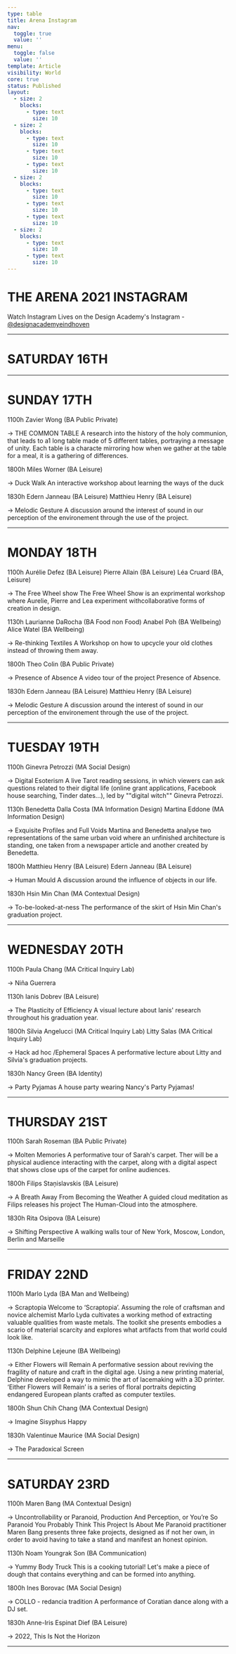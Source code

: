 ```yaml
---
type: table
title: Arena Instagram
nav:
  toggle: true
  value: ''
menu:
  toggle: false
  value: ''
template: Article
visibility: World
core: true
status: Published
layout:
  - size: 2
    blocks:
      - type: text
        size: 10
  - size: 2
    blocks:
      - type: text
        size: 10
      - type: text
        size: 10
      - type: text
        size: 10
  - size: 2
    blocks:
      - type: text
        size: 10
      - type: text
        size: 10
      - type: text
        size: 10
  - size: 2
    blocks:
      - type: text
        size: 10
      - type: text
        size: 10
---
```


# THE ARENA 2021 INSTAGRAM
Watch Instagram Lives on the Design Academy's Instagram - [@designacademyeindhoven](https://www.instagram.com/designacademyeindhoven)

---

# SATURDAY 16TH

---

# SUNDAY 17TH

1100h 
Zavier Wong (BA Public Private) 

→ THE COMMON TABLE 
A research into the history of the holy communion, that leads to a1 long  table made of 5 different tables, portraying a message of unity. Each table is a characte mirroring how when we gather at the table for a meal, it is a gathering of differences. 

1800h
Miles Worner (BA Leisure)

→ Duck Walk
An interactive workshop about learning the ways of the duck

1830h
Edern Janneau (BA Leisure)
Matthieu Henry (BA Leisure)

→ Melodic Gesture
A discussion around the interest of sound in our perception of the environement through the use of the project.

---

# MONDAY 18TH

1100h
Aurélie Defez (BA Leisure) 
Pierre Allain (BA Leisure) 
Léa Cruard (BA, Leisure)

→ The Free Wheel show
The Free Wheel Show is an exprimental workshop where Aurelie, Pierre and Lea experiment withcollaborative forms of creation in design.

1130h
Laurianne DaRocha (BA Food non Food)
Anabel Poh (BA Wellbeing)
Alice Watel (BA Wellbeing)

→ Re-thinking Textiles
A Workshop on how to upcycle your old clothes instead of throwing them away.

1800h
Theo Colin (BA Public Private)

→ Presence of Absence
A video tour of the project Presence of Absence.

1830h
Edern Janneau (BA Leisure) 
Matthieu Henry (BA Leisure) 

→ Melodic Gesture 
A discussion around the interest of sound in our perception of the environement through the use of the project.

---

# TUESDAY 19TH

1100h
Ginevra Petrozzi (MA Social Design)

→ Digital Esoterism
A live Tarot reading sessions, in which viewers can ask questions related to their digital life (online grant applications, Facebook house searching, Tinder dates...), led by ""digital witch"" Ginevra Petrozzi.

1130h
Benedetta Dalla Costa (MA Information Design)
Martina Eddone (MA Information Design)

→ Exquisite Profiles and Full Voids 
Martina and Benedetta analyse two representations of the same urban void where an unfinished architecture is standing, one taken from a newspaper article and another created by Benedetta.

1800h
Matthieu Henry (BA Leisure)
Edern Janneau (BA Leisure)

→ Human Mould
A discussion around the influence of objects in our life.

1830h
Hsin Min Chan (MA Contextual Design)

→ To-be-looked-at-ness
The performance of the skirt of Hsin Min Chan's graduation project.

---

# WEDNESDAY 20TH

1100h
Paula Chang (MA Critical Inquiry Lab)

→ Niña Guerrera

1130h
Ianis Dobrev (BA Leisure)

→ The Plasticity of Efficiency
A visual lecture about Ianis' research throughout his graduation year.

1800h
Silvia Angelucci (MA Critical Inquiry Lab)
Litty Salas (MA Critical Inquiry Lab)

→ Hack ad hoc /Ephemeral Spaces
A performative lecture about Litty and Silvia's graduation projects.

1830h
Nancy Green (BA Identity)

→ Party Pyjamas
A house party wearing Nancy's Party Pyjamas!

---

# THURSDAY 21ST

1100h
Sarah Roseman (BA Public Private)

→ Molten Memories
A performative tour of Sarah's carpet. Ther will be a physical audience interacting with the carpet, along with a digital aspect that shows close ups of the carpet for online audiences. 

1800h
Filips Staņislavskis (BA Leisure)

→ A Breath Away From Becoming the Weather
A guided cloud meditation as Filips releases his project The Human-Cloud into the atmosphere.

1830h
Rita Osipova (BA Leisure)

→ Shifting Perspective 
A walking walls tour of New York, Moscow, London, Berlin and Marseille

---

# FRIDAY 22ND

1100h
Marlo Lyda (BA Man and Wellbeing)
 
→ Scraptopia
Welcome to ‘Scraptopia’. Assuming the role of craftsman and novice alchemist Marlo Lyda cultivates a working method of extracting valuable qualities from waste metals. The toolkit she presents embodies a scario of material scarcity and explores what artifacts from that world could look like.

1130h
Delphine Lejeune (BA Wellbeing)

→ Either Flowers will Remain
A performative session about reviving the fragility of nature and craft in the digital age. Using a new printing material, Delphine developed a way to mimic the art of lacemaking with a 3D printer. ‘Either Flowers will Remain’ is a series of floral portraits depicting endangered European plants crafted as computer textiles.

1800h
Shun Chih Chang (MA Contextual Design)

→ Imagine Sisyphus Happy

1830h
Valentinue Maurice (MA Social Design)

→ The Paradoxical Screen

---

# SATURDAY 23RD

1100h
Maren Bang (MA Contextual Design)

→ Uncontrollability or Paranoid, Production And Perception, or You’re So Paranoid You Probably Think This Project Is About Me
Paranoid practitioner Maren Bang presents three fake projects, designed as if not her own, in order to avoid having to take a stand and manifest an honest opinion. 
 
1130h
Noam Youngrak Son (BA Communication)

→ Yummy Body Truck
This is a cooking tutorial! Let's make a piece of dough that contains everything and can be formed into anything. 

1800h
Ines Borovac (MA Social Design)

→ COLLO - redancia tradition
A performance of Coratian dance along with a DJ set.

1830h
Anne-Iris Espinat Dief (BA Leisure)

→ 2022, This Is Not the Horizon

---
